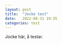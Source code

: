 ```yaml
---
layout: post
title:  "Jocke test"
date:   2022-08-31 19:35
categories: test
---
```

Jocke här, å testar.